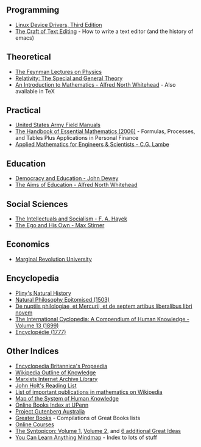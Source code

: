 ## Programming
* [Linux Device Drivers, Third Edition](https://lwn.net/Kernel/LDD3/)
* [The Craft of Text Editing](http://www.finseth.com/craft/) - How to write a text editor (and the history of emacs)

## Theoretical
* [The Feynman Lectures on Physics](http://www.feynmanlectures.caltech.edu/)
* [Relativity: The Special and General Theory](http://www.gutenberg.org/files/5001/5001-h/5001-h.htm)
* [An Introduction to Mathematics - Alfred North Whitehead](http://www.gutenberg.org/files/41568/41568-pdf.pdf) - Also available in TeX

## Practical
* [United States Army Field Manuals](https://en.wikipedia.org/wiki/United_States_Army_Field_Manuals)
* [The Handbook of Essential Mathematics (2006)](https://florida.theorangegrove.org/og/file/3a8c652c-11d0-e967-95fb-b5bbae2586d6/1/math_handbook.pdf) - Formulas, Processes, and Tables Plus Applications in Personal Finance
* [Applied Mathematics for Engineers & Scientists - C.G. Lambe](https://archive.org/details/AppliedMathematicsForEngineersScientists)

## Education
* [Democracy and Education - John Dewey](https://www.gutenberg.org/files/852/852-h/852-h.htm)
* [The Aims of Education - Alfred North Whitehead](http://edf.stanford.edu/sites/default/files/whitehead.pdf)

## Social Sciences
* [The Intellectuals and Socialism - F. A. Hayek](https://fee.org/articles/the-intellectuals-and-socialism/)
* [The Ego and His Own - Max Stirner](http://theanarchistlibrary.org/library/max-stirner-the-ego-and-his-own)

## Economics

* [Marginal Revolution University](http://www.mruniversity.com)

## Encyclopedia
* [Pliny's Natural History](http://www.masseiana.org/pliny.htm)
* [Natural Philosophy Epitomised (1503)](https://books.google.com/books/about/Natural_Philosophy_Epitomised.html?id=srgjhIJU2wkC)
* [De nuptiis philologiae, et Mercurii, et de septem artibus liberalibus libri novem](https://archive.org/details/denuptiisphilolo00martuoft)
* [The International Cyclopedia: A Compendium of Human Knowledge - Volume 13 (1899)](https://archive.org/details/internationalcy00peabgoog)
* [Encyclopédie (1777)](http://quod.lib.umich.edu/d/did/)

## Other Indices
* [Encyclopedia Britannica's Propaedia](http://www.markklingman.com/docs/britannica_propaedia.pdf)
* [Wikipedia Outline of Knowledge](https://en.wikipedia.org/wiki/Portal:Contents/Outlines)
* [Marxists Internet Archive Library](https://www.marxists.org/archive/index.htm)
* [John Holt's Reading List](http://www.johnholtgws.com/john-holts-reading-list/)
* [List of important publications in mathematics on Wikipedia](https://en.wikipedia.org/wiki/List_of_important_publications_in_mathematics)
* [Map of the System of Human Knowledge](http://quod.lib.umich.edu/d/did/graphics/tree.png)
* [Online Books Index at UPenn](http://onlinebooks.library.upenn.edu/new.html)
* [Project Gutenberg Australia](http://gutenberg.net.au/plusfifty-a-m.html)
* [Greater Books](http://www.greaterbooks.com/index.html) - Compilations of Great Books lists
* [Online Courses](http://www.openculture.com/freeonlinecourses)
* [The Syntopicon: Volume 1](https://archive.org/details/greatideasvolii030337mbp), [Volume 2](http://archive.org/details/greatideasvolii030131mbp), and [6 additional Great Ideas](https://www.amazon.com/Six-Great-Ideas-Mortimer-Adler-ebook/dp/B001D1UOV0)
* [You Can Learn Anything Mindmap](https://github.com/nikitavoloboev/knowledge-map) - Index to lots of stuff
